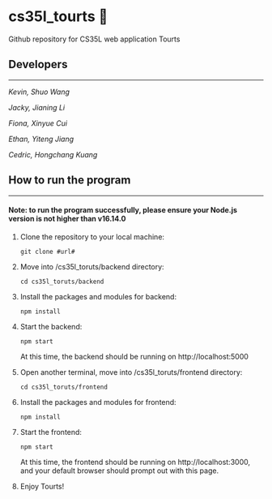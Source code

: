 # **cs35l_tourts 🎾**

Github repository for CS35L web application Tourts 

## **Developers**

---

*Kevin, Shuo Wang*

*Jacky, Jianing Li*

*Fiona, Xinyue Cui*

*Ethan, Yiteng Jiang*

*Cedric, Hongchang Kuang*

## **How to run the program**

---

#### **Note: to run the program successfully, please ensure your Node.js version is not higher than v16.14.0**

1. Clone the repository to your local machine:

    `git clone #url#`

2. Move into /cs35l_toruts/backend directory:

    `cd cs35l_toruts/backend`

3. Install the packages and modules for backend:
    
    `npm install`

4. Start the backend:

    `npm start`

    At this time, the backend should be running on http://localhost:5000

5. Open another terminal, move into /cs35l_toruts/frontend directory:

    `cd cs35l_toruts/frontend`

6. Install the packages and modules for frontend:
    
    `npm install`

7.  Start the frontend:

    `npm start`

    At this time, the frontend should be running on http://localhost:3000, and your default browser should prompt out with this page.

8. Enjoy Tourts!